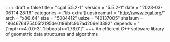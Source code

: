+++
draft = false
title = "cgal 5.5.2-1"
version = "5.5.2-1"
date = "2023-03-06T14:28:16"
categories = ['lib-extra']
upstreamurl = "http://www.cgal.org/"
arch = "x86_64"
size = "5084412"
usize = "40137005"
sha1sum = "864676475405f2195de0196bfc9b7ad206e13392"
depends = "['mpfr>=4.0.0-3', 'libboost>=1.78.0']"
+++
An efficient C++ software library of geometric data structures and algorithms